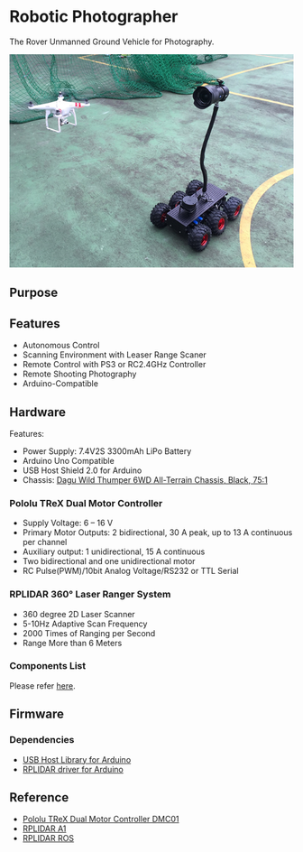 # Robotic Photographer
The Rover Unmanned Ground Vehicle for Photography.

![robo](/image/robo640.jpg)
<!-- <img src="/image/robo1.jpg" width="640px"> -->

## Purpose

## Features
- Autonomous Control
- Scanning Environment with Leaser Range Scaner
- Remote Control with PS3 or RC2.4GHz Controller
- Remote Shooting Photography
- Arduino-Compatible

## Hardware
Features:
- Power Supply: 7.4V2S 3300mAh LiPo Battery
- Arduino Uno Compatible
- USB Host Shield 2.0 for Arduino
- Chassis: [Dagu Wild Thumper 6WD All-Terrain Chassis, Black, 75:1](https://www.pololu.com/product/1563)

### Pololu TReX Dual Motor Controller
- Supply Voltage: 6 – 16 V
- Primary Motor Outputs: 2 bidirectional, 30 A peak, up to 13 A continuous per channel
- Auxiliary output: 1 unidirectional, 15 A continuous
- Two bidirectional and one unidirectional motor
- RC Pulse(PWM)/10bit Analog Voltage/RS232 or TTL Serial


### RPLIDAR 360° Laser Ranger System
- 360 degree 2D Laser Scanner
- 5-10Hz Adaptive Scan Frequency
- 2000 Times of Ranging per Second
- Range More than 6 Meters


### Components List
Please refer [here](docs/components.md).

## Firmware
### Dependencies
- [USB Host Library for Arduino](https://github.com/felis/USB_Host_Shield_2.0)
- [RPLIDAR driver for Arduino ](https://github.com/robopeak/rplidar_arduino)

## Reference
- [Pololu TReX Dual Motor Controller DMC01](https://www.pololu.com/product/777)
- [RPLIDAR A1](http://www.slamtec.com/en/Lidar/A1)
- [RPLIDAR ROS](https://github.com/robopeak/rplidar_ros)
